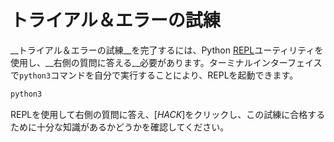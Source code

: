 # トライアル＆エラーの試練

__トライアル＆エラーの試練__を完了するには、Python [REPL](https://pythonprogramminglanguage.com/repl/)ユーティリティを使用し、__右側の質問に答える__必要があります。ターミナルインターフェイスで`python3`コマンドを自分で実行することにより、REPLを起動できます。

```bash
python3
```

REPLを使用して右側の質問に答え、[*HACK*]をクリックし、この試練に合格するために十分な知識があるかどうかを確認してください。